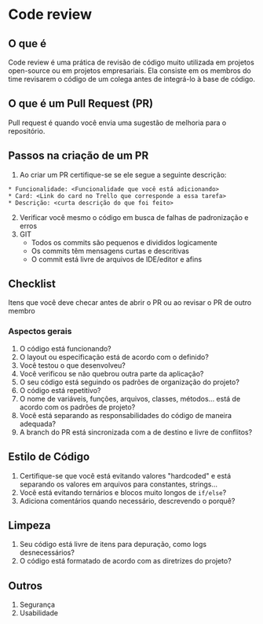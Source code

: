 # Code review

## O que é

Code review é uma prática de revisão de código muito utilizada em projetos open-source ou em projetos empresariais. Ela consiste em os membros do time revisarem o código de um colega antes de integrá-lo à base de código.

## O que é um Pull Request (PR)

Pull request é quando você envia uma sugestão de melhoria para o repositório.

## Passos na criação de um PR

1. Ao criar um PR certifique-se se ele segue a seguinte descrição:
```
* Funcionalidade: <Funcionalidade que você está adicionando>
* Card: <Link do card no Trello que corresponde a essa tarefa>
* Descrição: <curta descrição do que foi feito>
```

2. Verificar você mesmo o código em busca de falhas de padronização e erros
3. GIT
   - Todos os commits são pequenos e divididos logicamente
   - Os commits têm mensagens curtas e descritivas
   - O commit está livre de arquivos de IDE/editor e afins

## Checklist

Itens que você deve checar antes de abrir o PR ou ao revisar o PR de outro membro

### Aspectos gerais

1. O código está funcionando?
2. O layout ou especificação está de acordo com o definido?
3. Você testou o que desenvolveu?
4. Você verificou se não quebrou outra parte da aplicação?
5. O seu código está seguindo os padrões de organização do projeto?
6. O código está repetitivo?
7. O nome de variáveis, funções, arquivos, classes, métodos... está de acordo com os padrões de projeto?
8. Você está separando as responsabilidades do código de maneira adequada?
9. A branch do PR está sincronizada com a de destino e livre de conflitos?

## Estilo de Código

1. Certifique-se que você está evitando valores "hardcoded" e está separando os valores em arquivos para constantes, strings...
2. Você está evitando ternários e blocos muito longos de `if/else`?
3. Adiciona comentários quando necessário, descrevendo o porquê?

## Limpeza

1. Seu código está livre de itens para depuração, como logs desnecessários?
2. O código está formatado de acordo com as diretrizes do projeto?

## Outros

1. Segurança
2. Usabilidade

